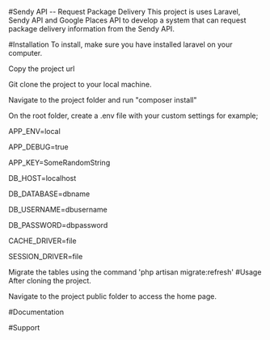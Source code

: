 #Sendy API -- Request Package Delivery
This project is uses Laravel, Sendy API and Google Places API to develop a system that can request package delivery information from the Sendy API.

#Installation
To install, make sure you have installed laravel on your computer.

Copy the project url 

Git clone the project to your local machine.

Navigate to the project folder and run "composer install"

On the root folder, create a .env file with your custom settings for example;

  APP_ENV=local
  
  APP_DEBUG=true
  
  APP_KEY=SomeRandomString
  
  DB_HOST=localhost
  
  DB_DATABASE=dbname
  
  DB_USERNAME=dbusername
  
  DB_PASSWORD=dbpassword
  
  CACHE_DRIVER=file
  
  SESSION_DRIVER=file

Migrate the tables using the command 'php artisan migrate:refresh'
#Usage
After cloning the project.

Navigate to the project public folder to access the home page.

#Documentation

#Support
